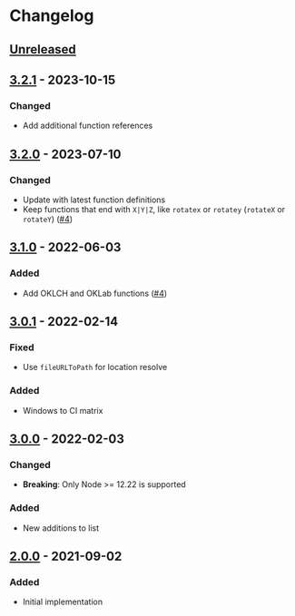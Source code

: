 # Changelog

## [Unreleased][]

## [3.2.1][] - 2023-10-15

### Changed

-   Add additional function references

## [3.2.0][] - 2023-07-10

### Changed

-   Update with latest function definitions
-   Keep functions that end with `X|Y|Z`, like `rotatex` or `rotatey` (`rotateX`
    or `rotateY`) ([#4](https://github.com/niksy/css-functions-list/pull/5))

## [3.1.0][] - 2022-06-03

### Added

-   Add OKLCH and OKLab functions
    ([#4](https://github.com/niksy/css-functions-list/pull/4))

## [3.0.1][] - 2022-02-14

### Fixed

-   Use `fileURLToPath` for location resolve

### Added

-   Windows to CI matrix

## [3.0.0][] - 2022-02-03

### Changed

-   **Breaking**: Only Node >= 12.22 is supported

### Added

-   New additions to list

## [2.0.0][] - 2021-09-02

### Added

-   Initial implementation

<!-- prettier-ignore-start -->

[2.0.0]: https://github.com/niksy/css-functions-list/tree/v2.0.0
[3.0.0]: https://github.com/niksy/css-functions-list/tree/v3.0.0
[3.0.1]: https://github.com/niksy/css-functions-list/tree/v3.0.1
[3.1.0]: https://github.com/niksy/css-functions-list/tree/v3.1.0
[Unreleased]: https://github.com/niksy/css-functions-list/compare/v3.2.1...HEAD
[3.2.1]: https://github.com/niksy/css-functions-list/compare/v3.2.0...v3.2.1
[3.2.0]: https://github.com/niksy/css-functions-list/tree/v3.2.0
